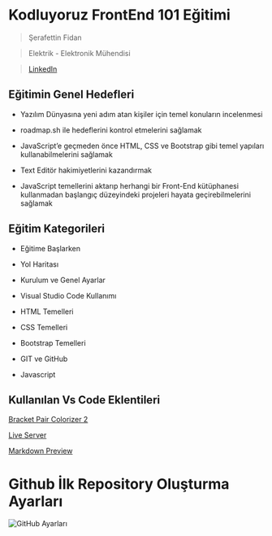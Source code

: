 # Kodluyoruz FrontEnd 101 Eğitimi #
> Şerafettin Fidan

>Elektrik - Elektronik Mühendisi    

>[LinkedIn](https://www.linkedin.com/in/%C5%9Ferafettin-fidan-260b58106/)

## Eğitimin Genel Hedefleri ##

* Yazılım Dünyasına yeni adım atan kişiler için temel konuların incelenmesi 

* roadmap.sh ile hedeflerini kontrol etmelerini sağlamak 

* JavaScript’e geçmeden önce HTML, CSS ve Bootstrap gibi temel yapıları kullanabilmelerini sağlamak 

* Text Editör hakimiyetlerini kazandırmak 

 * JavaScript temellerini aktarıp herhangi bir Front-End kütüphanesi kullanmadan başlangıç düzeyindeki projeleri hayata geçirebilmelerini sağlamak 

## Eğitim Kategorileri ##

 * Eğitime Başlarken

 * Yol Haritası

 * Kurulum ve Genel Ayarlar

 * Visual Studio Code Kullanımı 

 * HTML Temelleri 

 * CSS Temelleri 

 * Bootstrap Temelleri 

 * GIT ve GitHub 

* Javascript 

## Kullanılan Vs Code Eklentileri ##

[Bracket Pair Colorizer 2 ](https://marketplace.visualstudio.com/items?itemName=CoenraadS.bracket-pair-colorizer-2)

[Live Server](https://marketplace.visualstudio.com/items?itemName=ritwickdey.LiveServer)

[Markdown Preview](https://marketplace.visualstudio.com/items?itemName=shd101wyy.markdown-preview-enhanced)

# Github İlk Repository Oluşturma Ayarları #

![GitHub Ayarları](https://github.com/joeyrettin/kodluyoruzilkrepo/blob/main/img/%C4%B0lkRepoEkran.PNG)

